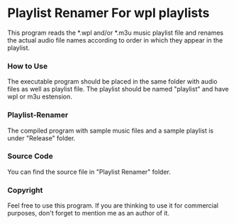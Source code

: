 # Playlist Renamer For wpl playlists
This program reads the *.wpl and/or *.m3u music playlist file and renames the actual audio file names according to order in which they appear in the playlist.

### How to Use
The executable program should be placed in the same folder with audio files as well as playlist file. The playlist should be named "playlist" and have wpl or m3u estension.

### Playlist-Renamer
The compiled program with sample music files and a sample playlist is under "Release" folder.

### Source Code
You can find the source file in "Playlist Renamer" folder.

### Copyright
Feel free to use this program.
If you are thinking to use it for commercial purposes, don't forget to mention me as an author of it.

